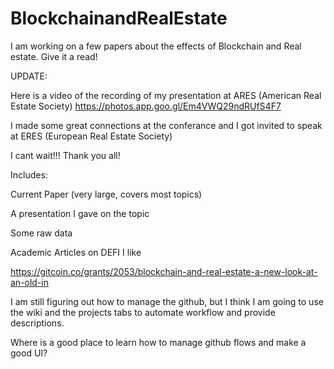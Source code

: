 # BlockchainandRealEstate
I am working on a few papers about the effects of Blockchain and Real estate. Give it a read!

UPDATE:

Here is a video of the recording of my presentation at ARES (American Real Estate Society)
https://photos.app.goo.gl/Em4VWQ29ndRUfS4F7

I made some great connections at the conferance and I got invited to speak at ERES (European Real Estate Society)

I cant wait!!! Thank you all!

Includes:

Current Paper (very large, covers most topics)

A presentation I gave on the topic

Some raw data

Academic Articles on DEFI I like

https://gitcoin.co/grants/2053/blockchain-and-real-estate-a-new-look-at-an-old-in

I am still figuring out how to manage the github, but I think I am going to use the wiki and the projects tabs to automate workflow and provide descriptions.

Where is a good place to learn how to manage github flows and make a good UI?

